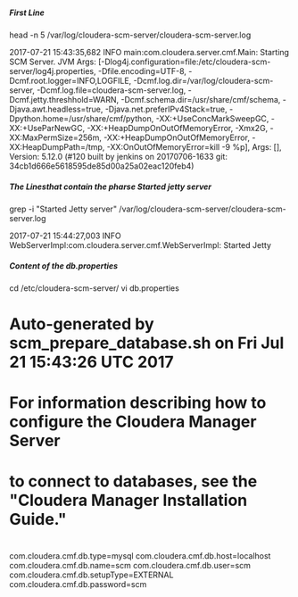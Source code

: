 ##### First Line

head -n 5 /var/log/cloudera-scm-server/cloudera-scm-server.log


2017-07-21 15:43:35,682 INFO main:com.cloudera.server.cmf.Main: Starting SCM Server. JVM Args: [-Dlog4j.configuration=file:/etc/cloudera-scm-server/log4j.properties, -Dfile.encoding=UTF-8, -Dcmf.root.logger=INFO,LOGFILE, -Dcmf.log.dir=/var/log/cloudera-scm-server, -Dcmf.log.file=cloudera-scm-server.log, -Dcmf.jetty.threshhold=WARN, -Dcmf.schema.dir=/usr/share/cmf/schema, -Djava.awt.headless=true, -Djava.net.preferIPv4Stack=true, -Dpython.home=/usr/share/cmf/python, -XX:+UseConcMarkSweepGC, -XX:+UseParNewGC, -XX:+HeapDumpOnOutOfMemoryError, -Xmx2G, -XX:MaxPermSize=256m, -XX:+HeapDumpOnOutOfMemoryError, -XX:HeapDumpPath=/tmp, -XX:OnOutOfMemoryError=kill -9 %p], Args: [], Version: 5.12.0 (#120 built by jenkins on 20170706-1633 git: 34cb1d666e5618595de85d00a25a02eac120feb4)

##### The Linesthat contain the pharse Started jetty server

grep -i "Started Jetty server"  /var/log/cloudera-scm-server/cloudera-scm-server.log

2017-07-21 15:44:27,003 INFO WebServerImpl:com.cloudera.server.cmf.WebServerImpl: Started Jetty 


##### Content of the db.properties

cd /etc/cloudera-scm-server/
vi db.properties
# Auto-generated by scm_prepare_database.sh on Fri Jul 21 15:43:26 UTC 2017
#
# For information describing how to configure the Cloudera Manager Server
# to connect to databases, see the "Cloudera Manager Installation Guide."
#
com.cloudera.cmf.db.type=mysql
com.cloudera.cmf.db.host=localhost
com.cloudera.cmf.db.name=scm
com.cloudera.cmf.db.user=scm
com.cloudera.cmf.db.setupType=EXTERNAL
com.cloudera.cmf.db.password=scm

